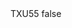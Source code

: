<?xml version="1.0" encoding="UTF-8"?>
<CustomMetadata xmlns="http://soap.sforce.com/2006/04/metadata">
    <label>TXU55</label>
    <protected>false</protected>
</CustomMetadata>
